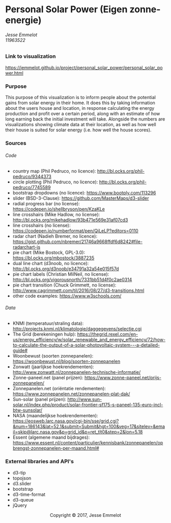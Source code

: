 # Personal Solar Power (Eigen zonne-energie)
###### Jesse Emmelot <br> 11963522

### Link to visualization
https://jemmelot.github.io/project/personal_solar_power/personal_solar_power.html

### Purpose
This purpose of this visualization is to inform people about the potential gains from solar energy in their home. It does this by taking information about the users house and location, in response calculating the energy production and profit over a certain period, along with an estimate of how long earning back the initial investment will take. Alongside the numbers are visualizations showing climate data at their location, as well as how well their house is suited for solar energy (i.e. how well the house scores).

### Sources
###### Code
- country map (Phil Pedruco, no licence): http://bl.ocks.org/phil-pedruco/9344373
- circle plotting (Phil Pedruco, no licence): http://bl.ocks.org/phil-pedruco/7745589
- bootstrap dropdowns (no licence): https://www.bootply.com/113296
- slider (BSD-3-Clause): https://github.com/MasterMaps/d3-slider
- radial progress bar (no license): https://codepen.io/shellbryson/pen/KzaKLe
- line crosshairs (Mike Hadlow, no license): http://bl.ocks.org/mikehadlow/93b471e569e31af07cd3
- line crosshairs (no license): https://codepen.io/numberformat/pen/QjLeLP?editors=0110
- radar chart (Nadieh Bremer, no licence): https://gist.github.com/nbremer/21746a9668ffdf6d8242#file-radarchart-js
- pie chart (Mike Bostock, GPL-3.0): https://bl.ocks.org/mbostock/3887235
- dual line chart (d3noob, no licence): http://bl.ocks.org/d3noob/e34791a32a54e015f57d
- pie chart labels (Christian MilNeil, no license): http://bl.ocks.org/vigorousnorth/7331bb51d4f0c2ae0314
- pie chart transition (Chuck Grimmett, no license): http://www.cagrimmett.com/til/2016/08/27/d3-transitions.html
- other code examples: https://www.w3schools.com/

###### Data
- KNMI (temperatuur/straling data): http://projects.knmi.nl/klimatologie/daggegevens/selectie.cgi
- The Grid (berekeningen hulp): https://thegrid.rexel.com/en-us/energy_efficiency/w/solar_renewable_and_energy_efficiency/72/how-to-calculate-the-output-of-a-solar-photovoltaic-system---a-detailed-guide#
- Woonbewust (soorten zonnepanelen): https://woonbewust.nl/blog/soorten-zonnepanelen
- Zonwatt (jaarlijkse hoekrendementen): http://www.zonwatt.nl/zonnepanelen-technische-informatie/
- Zonne-paneel.net (panel prijzen): https://www.zonne-paneel.net/prijs-zonnepanelen/
- Zonnepanelen.net (oriëntatie rendementen): https://www.zonnepanelen.net/zonnepanelen-plat-dak/
- Sun-solar (panel prijzen): http://www.sun-solar.nl/index.php/product/solar-frontier-sf175-s-paneel-135-euro-incl-btw-sunsolar/
- NASA (maandelijkse hoekrendementen): https://eosweb.larc.nasa.gov/cgi-bin/sse/grid.cgi?&num=186143&lat=52.1&submit=Submit&hgt=100&veg=17&sitelev=&email=skip@larc.nasa.gov&p=grid_id&p=ret_tlt0&step=2&lon=5.18
- Essent (algemene maand bijdrages): https://www.essent.nl/content/particulier/kennisbank/zonnepanelen/opbrengst-zonnepanelen-per-maand.html#

### External libraries and API's
- d3-tip
- topojson
- d3.slider
- bootstrap
- d3-time-format
- d3-queue
- jQuery

<p align = "center">Copyright &copy; 2017, Jesse Emmelot</p>
